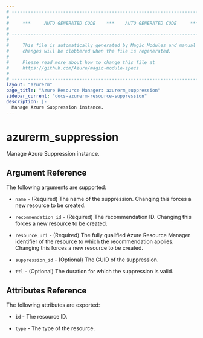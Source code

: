 ```yaml
---
# ----------------------------------------------------------------------------
#
#     ***     AUTO GENERATED CODE    ***    AUTO GENERATED CODE     ***
#
# ----------------------------------------------------------------------------
#
#     This file is automatically generated by Magic Modules and manual
#     changes will be clobbered when the file is regenerated.
#
#     Please read more about how to change this file at
#     https://github.com/Azure/magic-module-specs
#
# ----------------------------------------------------------------------------
layout: "azurerm"
page_title: "Azure Resource Manager: azurerm_suppression"
sidebar_current: "docs-azurerm-resource-suppression"
description: |-
  Manage Azure Suppression instance.
---
```


# azurerm_suppression

Manage Azure Suppression instance.


## Argument Reference

The following arguments are supported:

* `name` - (Required) The name of the suppression. Changing this forces a new resource to be created.

* `recommendation_id` - (Required) The recommendation ID. Changing this forces a new resource to be created.

* `resource_uri` - (Required) The fully qualified Azure Resource Manager identifier of the resource to which the recommendation applies. Changing this forces a new resource to be created.

* `suppression_id` - (Optional) The GUID of the suppression.

* `ttl` - (Optional) The duration for which the suppression is valid.

## Attributes Reference

The following attributes are exported:

* `id` - The resource ID.

* `type` - The type of the resource.
